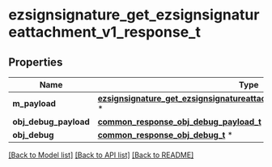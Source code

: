 # ezsignsignature_get_ezsignsignatureattachment_v1_response_t

## Properties
Name | Type | Description | Notes
------------ | ------------- | ------------- | -------------
**m_payload** | [**ezsignsignature_get_ezsignsignatureattachment_v1_response_m_payload_t**](ezsignsignature_get_ezsignsignatureattachment_v1_response_m_payload.md) \* |  | 
**obj_debug_payload** | [**common_response_obj_debug_payload_t**](common_response_obj_debug_payload.md) \* |  | [optional] 
**obj_debug** | [**common_response_obj_debug_t**](common_response_obj_debug.md) \* |  | [optional] 

[[Back to Model list]](../README.md#documentation-for-models) [[Back to API list]](../README.md#documentation-for-api-endpoints) [[Back to README]](../README.md)


